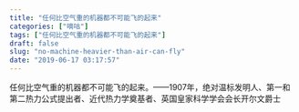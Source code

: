 ```yaml
---
title: "任何比空气重的机器都不可能飞的起来"
categories: ["嘀咕"]
tags: ["任何比空气重的机器都不可能飞的起来"]
draft: false
slug: "no-machine-heavier-than-air-can-fly"
date: "2019-06-17 03:17:57"
---
```


任何比空气重的机器都不可能飞的起来。——1907年，绝对温标发明人、第一和第二热力公式提出者、近代热力学奠基者、英国皇家科学学会会长开尔文爵士
